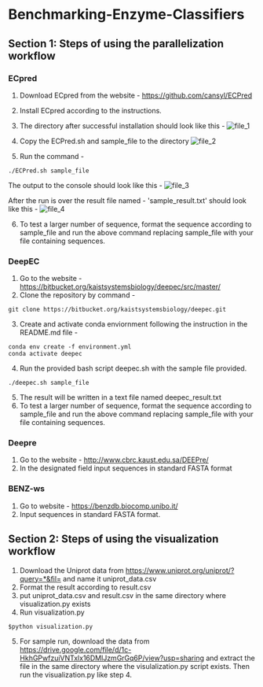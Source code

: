 # Benchmarking-Enzyme-Classifiers

## Section 1: Steps of using the parallelization workflow 

### ECpred

1. Download ECpred from the website - https://github.com/cansyl/ECPred 
2. Install ECpred according to the instructions. 
3. The directory after successful installation should look like this -
![file_1](https://user-images.githubusercontent.com/66162359/182935588-fff9c14e-0729-4382-80f1-ad19c302d05b.PNG)

4. Copy the ECPred.sh and sample_file to the directory 
![file_2](https://user-images.githubusercontent.com/66162359/182936062-ebd85ffa-1dfc-4d1f-a5be-ecc202572e0e.PNG)

5. Run the command - 
```
./ECPred.sh sample_file
```

The output to the console should look like this - 
![file_3](https://user-images.githubusercontent.com/66162359/182936178-a4715972-e783-46bc-bcdb-af223786e9ef.PNG)

After the run is over the result file named - 'sample_result.txt' should look like this - 
![file_4](https://user-images.githubusercontent.com/66162359/182936553-eeef5ca4-54b5-4ed5-b2cf-0372b39f3c25.PNG)


6. To test a larger number of sequence, format the sequence according to sample_file and run the above command replacing sample_file with your file containing sequences. 

### DeepEC

1. Go to the website - https://bitbucket.org/kaistsystemsbiology/deepec/src/master/
2. Clone the repository by command - 
```
git clone https://bitbucket.org/kaistsystemsbiology/deepec.git
```
3. Create and activate conda enviornment following the instruction in the README.md file - 
```
conda env create -f environment.yml
conda activate deepec
```
4. Run the provided bash script deepec.sh with the sample file provided. 
```
./deepec.sh sample_file
```
5. The result will be written in a text file named deepec_result.txt
6. To test a larger number of sequence, format the sequence according to sample_file and run the above command replacing sample_file with your file containing sequences. 

### Deepre 

1. Go to the website - http://www.cbrc.kaust.edu.sa/DEEPre/
2. In the designated field input sequences in standard FASTA format 

### BENZ-ws 

1. Go to website - https://benzdb.biocomp.unibo.it/
2. Input sequences in standard FASTA format. 

## Section 2: Steps of using the visualization workflow

1. Download the Uniprot data from <https://www.uniprot.org/uniprot/?query=*&fil=> and name it uniprot_data.csv
2. Format the result according to result.csv 
3. put uniprot_data.csv and result.csv in the same directory where visualization.py exists
4. Run visualization.py 
```
$python visualization.py
```
5. For sample run, download the data from https://drive.google.com/file/d/1c-HkhGPwfzuiVNTxlx16DMlJzmGrGq6P/view?usp=sharing and extract the file in the same directory where the visulalization.py script exists. Then run the visualization.py like step 4. 
